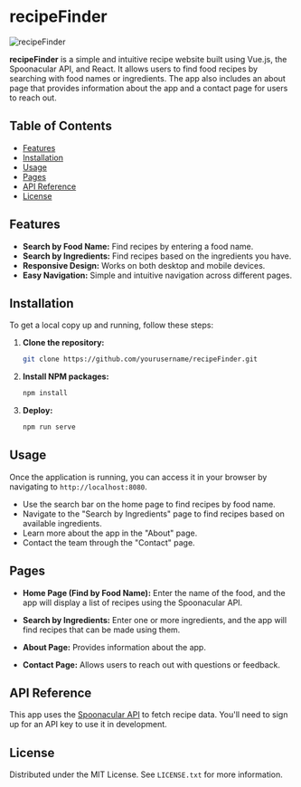 # recipeFinder

![recipeFinder](https://github.com/user-attachments/assets/936ea18a-8753-44ad-bedb-f2c77152a6cb)

**recipeFinder** is a simple and intuitive recipe website built using Vue.js, the Spoonacular API, and React. It allows users to find food recipes by searching with food names or ingredients. The app also includes an about page that provides information about the app and a contact page for users to reach out.

## Table of Contents

- [Features](#features)
- [Installation](#installation)
- [Usage](#usage)
- [Pages](#pages)
- [API Reference](#api-reference)
- [License](#license)

## Features

- **Search by Food Name:** Find recipes by entering a food name.
- **Search by Ingredients:** Find recipes based on the ingredients you have.
- **Responsive Design:** Works on both desktop and mobile devices.
- **Easy Navigation:** Simple and intuitive navigation across different pages.

## Installation

To get a local copy up and running, follow these steps:

1. **Clone the repository:**
   ```sh
   git clone https://github.com/yourusername/recipeFinder.git
   ```

2. **Install NPM packages:**
   ```sh
   npm install
   ```

3. **Deploy:**
   ```sh
   npm run serve
   ```

## Usage

Once the application is running, you can access it in your browser by navigating to `http://localhost:8080`.

- Use the search bar on the home page to find recipes by food name.
- Navigate to the "Search by Ingredients" page to find recipes based on available ingredients.
- Learn more about the app in the "About" page.
- Contact the team through the "Contact" page.

## Pages

- **Home Page (Find by Food Name):** Enter the name of the food, and the app will display a list of recipes using the Spoonacular API.
  
- **Search by Ingredients:** Enter one or more ingredients, and the app will find recipes that can be made using them.
  
- **About Page:** Provides information about the app.
  
- **Contact Page:** Allows users to reach out with questions or feedback.

## API Reference

This app uses the [Spoonacular API](https://spoonacular.com/food-api) to fetch recipe data. You'll need to sign up for an API key to use it in development.

## License

Distributed under the MIT License. See `LICENSE.txt` for more information.
